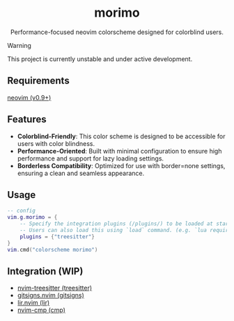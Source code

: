 <h1 align="center">morimo</h1>
<div align="center">
  <p>Performance-focused neovim colorscheme designed for colorblind users.</p>
</div>

> [!WARNING]
> This project is currently unstable and under active development.

## Requirements

[neovim (v0.9+)](https://github.com/neovim/neovim)

## Features

- **Colorblind-Friendly**: This color scheme is designed to be accessible for users with color blindness.
- **Performance-Oriented**: Built with minimal configuration to ensure high performance and support for lazy loading settings.
- **Borderless Compatibility**: Optimized for use with border=none settings, ensuring a clean and seamless appearance.

## Usage

```lua
-- config
vim.g.morimo = {
	-- Specify the integration plugins (/plugins/) to be loaded at startup.
	-- Users can also load this using `load` command. (e.g. `lua require("morimo").load("treesitter")`)
	plugins = {"treesitter"}
}
vim.cmd("colorscheme morimo")
```

## Integration (WIP)

- [nvim-treesitter (treesitter)](https://github.com/nvim-treesitter/nvim-treesitter)
- [gitsigns.nvim (gitsigns)](https://github.com/lewis6991/gitsigns.nvim)
- [lir.nvim (lir)](https://github.com/tamago324/lir.nvim)
- [nvim-cmp (cmp)](https://github.com/hrsh7th/nvim-cmp)
